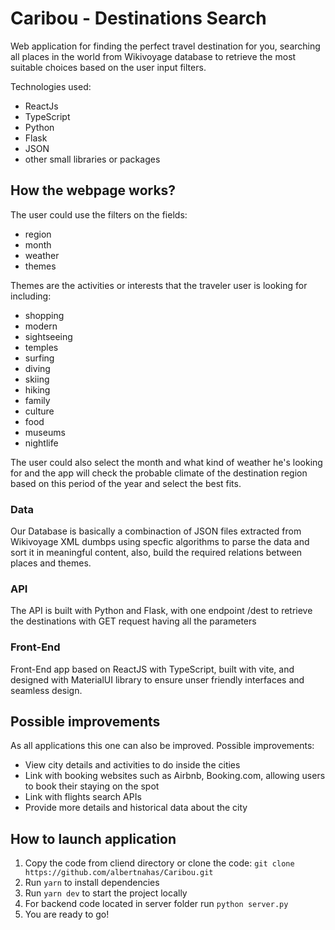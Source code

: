# Caribou - Destinations Search

Web application for finding the perfect travel destination for you, searching all places in the world from Wikivoyage database to retrieve the most suitable choices based on the user input filters.

Technologies used:

- ReactJs
- TypeScript
- Python
- Flask
- JSON
- other small libraries or packages

## How the webpage works?

The user could use the filters on the fields:
- region
- month
- weather
- themes

Themes are the activities or interests that the traveler user is looking for including:

- shopping
- modern
- sightseeing
- temples
- surfing
- diving
- skiing
- hiking
- family
- culture
- food
- museums
- nightlife

The user could also select the month and what kind of weather he's looking for and the app will check the probable climate of the destination region based on this period of the year and select the best fits. 

### Data

Our Database is basically a combinaction of JSON files extracted from Wikivoyage XML dumbps using specfic algorithms to parse the data and sort it in meaningful content, also, build the required relations between places and themes.

### API

The API is built with Python and Flask, with one endpoint /dest to retrieve the destinations with GET request having all the parameters

### Front-End

Front-End app based on ReactJS with TypeScript, built with vite, and designed with MaterialUI library to ensure unser friendly interfaces and seamless design.

## Possible improvements

As all applications this one can also be improved. Possible improvements:

- View city details and activities to do inside the cities
- Link with booking websites such as Airbnb, Booking.com, allowing users to book their staying on the spot
- Link with flights search APIs
- Provide more details and historical data about the city

## How to launch application

1. Copy the code from cliend directory or clone the code: `git clone https://github.com/albertnahas/Caribou.git`
2. Run `yarn` to install dependencies
3. Run `yarn dev` to start the project locally
4. For backend code located in server folder run `python server.py`
5. You are ready to go!